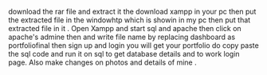 download the rar file  and extract it the download xampp in your pc then put the extracted file in the windowhtp which is showin in my pc then put that extracted file in it .
Open Xampp and start sql and apache then click on apache's admine then and write file name by replacing dashboard as portfoliofinal then sign up and login you will get your portfolio 
do copy paste the sql code and run it on sql to get database details and to work login page.
Also make changes on photos and details of mine .
